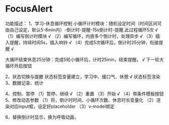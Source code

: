# FocusAlert

功能描述：
1、学习-休息循环控制
小循环计时模块：随机设定时间（时间区间可由自己设定，默认5-8min内）-倒计时-提醒-15s倒计时-提醒.此过程循环5次 √
（1）编写倒计时模块 √
（2）编写循环，内嵌多个倒计时，处理异步 √
（3）插入提醒，持续时间5s，插入响铃 √
（4）完成5次循环后，倒计时25分钟，衔接提醒 √

大循环结束休息25分钟：完成5轮小循环后，计时25min，结束提醒。 √
下一轮大循环开启按钮

2、状态切换与提醒
状态标签变量建立，学习中、缓口气、休憩 √
状态标签渲染
3、数据记录、统计

4、控制、暂停
（1）暂停、继续 √
（2）重置
（3）开始 √
（4）带条件模板按钮
5、修改动态参数
（1）将，倒计时时间、小循环次数、休息时长变量化
（2）渲染对应input框，设定好placeholder
（3）v-model绑定

6、替换倒计时显示，换为呼吸动画，
